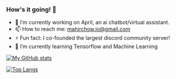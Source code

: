 ### How's it going! 👋

- 🔭 I’m currently working on April, an ai chatbot/virtual assistant.
- 📫 How to reach me: mahirchow.io@gmail.com
- ⚡ Fun fact: I co-founded the largest discord community server!
- 🌱 I’m currently learning Tensorflow and Machine Learning

[![My GitHub stats](https://github-readme-stats.vercel.app/api?username=mahirchow&count_private=true&show_icons=true&include_all_commits=true&theme=merko)](https://github.com/mahirchow/)

[![Top Langs](https://github-readme-stats.vercel.app/api/top-langs/?username=mahirchow&layout=compact&theme=merko)](https://github.com/mahirchow/)
